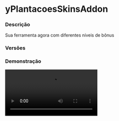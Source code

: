 # yPlantacoesSkinsAddon
<secondary-label ref="addons"/>

### Descrição
Sua ferramenta agora com diferentes níveis de bônus

### Versões
<secondary-label ref="1.8"/>
<secondary-label ref="1.9"/>
<secondary-label ref="1.10"/>
<secondary-label ref="1.11"/>
<secondary-label ref="1.12"/>
<secondary-label ref="1.13"/>
<secondary-label ref="1.14"/>
<secondary-label ref="1.15"/>
<secondary-label ref="1.16"/>
<secondary-label ref="1.17"/>
<secondary-label ref="1.18"/>
<secondary-label ref="1.19"/>
<secondary-label ref="1.20"/>

### Demonstração
<video src="https://cdn.discordapp.com/attachments/698496572786475048/1194603393063333978/image.png"/>


<chapter title="Comandos" id="commands" collapsible="true">
<code-block lang="plain text">/farm giveskin - Dar skins à um jogador
/farm removeskin - Remove skin de uma ferramenta</code-block>
</chapter>

<chapter title="Permissões" id="permissions" collapsible="true">
<code-block lang="plain text">yplantacoes.admin.giveskin - Permissão para o /farm giveskinyplantacoes.admin.removeskin - Permissão para o /farm removeskin</code-block>
</chapter>



## Erros comuns
<primary-label ref="errors"/>

Antes de configurar o plugin, revise os pontos listados aqui para evitar problemas frequentes durante a configuração.

<seealso style="cards">
    <category ref="wrs">
        <a href="yplugins.md"></a>        <a href="https://ystoreplugins.com.br/plugins/detalhes/121-yPlantacoesSkinsAddon">Site do plugin yPlantacoesSkinsAddon</a>
    </category>
</seealso>
